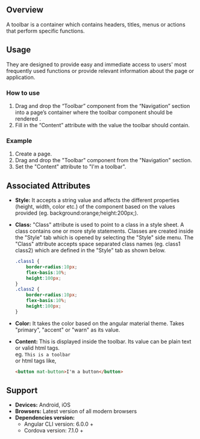 ## Overview
A toolbar is a container which contains headers, titles, menus or actions that perform specific functions. 

## Usage
They are designed to provide easy and immediate access to users' most frequently used functions or provide relevant information about the page or application.

### How to use
1. Drag and drop the “Toolbar” component from the “Navigation” section into a page’s container where the toolbar component should be rendered .
2. Fill in the “Content” attribute with the value the toolbar should contain.


### Example
1. Create a page.
2. Drag and drop the "Toolbar" component from the "Navigation" section.
3. Set the "Content" attribute to "I'm a toolbar".

## Associated Attributes
- **Style:** It accepts a string value and affects the different properties (height, width, color etc.) of the component based on the values provided (eg. background:orange;height:200px;).

- **Class:** "Class" attribute is used to point to a class in a style sheet. A class contains one or more style statements. Classes are created inside the "Style" tab which is opened by selecting the "Style" side menu. The "Class" attribute accepts space separated class names (eg. class1 class2) which are defined in the "Style" tab as shown below.
    ```css
    .class1 {
        border-radius:10px;
        flex-basis:10%;
        height:100px;
    }
    .class2 {
        border-radius:10px;
        flex-basis:10%;
        height:100px;
    }
    
    ```

- **Color:** It takes the color based on the angular material theme. Takes "primary", "accent" or "warn" as its value.

- **Content:** This is displayed inside the toolbar. Its value can be plain text or valid html tags.  
    eg.
    ```This is a toolbar```   
    or  html tags like,
    ```html  
    <button mat-button>I'm a button</button>
    ```

## Support
- **Devices:** Android, iOS
- **Browsers:**  Latest version of all modern browsers
- **Dependencies version:** 
    - Angular CLI version: 6.0.0 + 
    - Cordova version: 7.1.0 +
